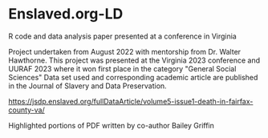 # Enslaved.org-LD
R code and data analysis paper presented at a conference in Virginia

Project undertaken from August 2022 with mentorship from Dr. Walter Hawthorne. 
This project was presented at the Virginia 2023 conference and UURAF 2023 where it won first place in the category "General Social Sciences" 
Data set used and corresponding academic article are published in the Journal of Slavery and Data Preservation.

https://jsdp.enslaved.org/fullDataArticle/volume5-issue1-death-in-fairfax-county-va/

Highlighted portions of PDF written by co-author Bailey Griffin
